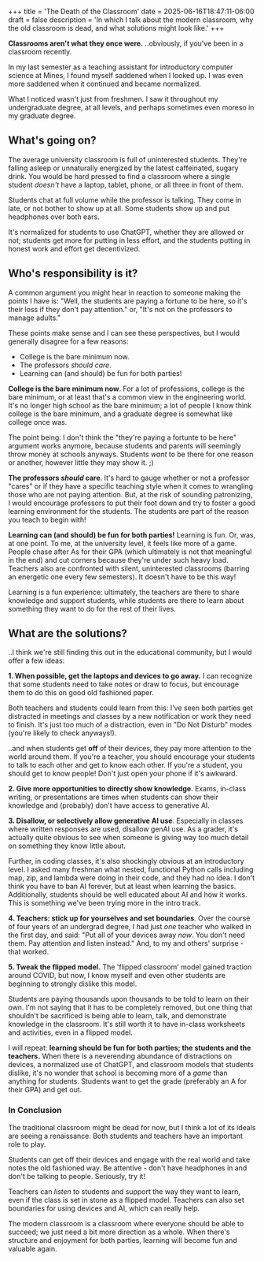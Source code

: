 +++
title = 'The Death of the Classroom'
date = 2025-06-16T18:47:11-06:00
draft = false
description = 'In which I talk about the modern classroom, why the old classroom is dead, and what solutions might look like.'
+++

**Classrooms aren't what they once were.**
..obviously, if you've been in a classroom recently.

In my last semester as a teaching assistant for introductory computer science at Mines, I found myself saddened when I looked up. I was even more saddened when it continued and became normalized.

What I noticed wasn't just from freshmen. I saw it throughout my undergraduate degree, at all levels, and perhaps sometimes even moreso in my graduate degree.

## What's going on?

The average university classroom is full of uninterested students. They're falling asleep or unnaturally energized by the latest caffeinated, sugary drink. You would be hard pressed to find a classroom where a single student *doesn't* have a laptop, tablet, phone, or all three in front of them.

Students chat at full volume while the professor is talking. They come in late, or not bother to show up at all. Some students show up and put headphones over both ears.

It's normalized for students to use ChatGPT, whether they are allowed or not; students get more for putting in less effort, and the students putting in honest work and effort get decentivized.

## Who's responsibility is it?

A common argument you might hear in reaction to someone
making the points I have is: "Well, the students are paying a fortune to be here, so it's their loss if they don't pay attention." or, "It's not on the professors to manage adults."

These points make sense and I can see these perspectives, but I would generally disagree for a few reasons:
* College is the bare minimum now.
* The professors *should care*.
* Learning can (and should) be fun for both parties!

**College is the bare minimum now**. For a lot of professions, college is the bare
minimum, or at least that's a common view in the engineering world. It's no longer high 
school as the bare minimum; a lot of people I know think college is the bare minimum, 
and a graduate degree is somewhat like college once was.

The point being: I don't think the "they're paying a fortunte to be here" argument works anymore,
because students and parents will seemingly throw money at schools anyways. Students
*want* to be there for one reason or another, however little they may show it. ;)

**The professors *should* care**. It's hard to gauge whether or not a professor "cares" or if
they have a specific teaching style when it comes to wrangling those who are not paying attention.
But, at the risk of sounding patronizing, I would encourage professors to put their foot down
and try to foster a good learning environment for the students. The students are part of the
reason you teach to begin with!

**Learning can (and should) be fun for both parties!** Learning is fun. Or, was, at one point.
To me, at the university level, it feels like more of a game. People chase after As for their
GPA (which ultimately is not that meaningful in the end) and cut corners because they're under
such heavy load. Teachers also are confronted with silent, uninterested classrooms (barring an 
energetic one every few semesters). It doesn't have to be this way!

Learning is a fun experience: ultimately, the teachers are there to share knowledge and support
students, while students are there to learn about something they want to do for the rest of their
lives.

## What are the solutions?

..I think we're still finding this out in the educational community, but I would offer
a few ideas:

**1. When possible, get the laptops and devices to go away.** I can recognize that some students need to take notes or
draw to focus, but encourage them to do this on good old fashioned paper.

Both teachers and students could learn from this: I've seen both parties get distracted in meetings
and classes by a new notification or work they need to finish. It's just too much of a distraction,
even in "Do Not Disturb" modes (you're likely to check anyways!).

..and when students get **off** of their devices, they pay more attention to the world around them.
If you're a teacher, you should encourage your students to talk to each other and get to know each other.
If you're a student, you should get to know people! Don't just open your phone if it's awkward.

**2. Give more opportunities to directly show knowledge**. Exams, in-class writing, or presentations are times when
students can show their knowledge and (probably) don't have access to generative AI.

**3. Disallow, or selectively allow generative AI use**. Especially in classes where written responses
are used, disallow genAI use. As a grader, it's actually quite obvious to see when someone is
giving way too much detail on something they know little about.

Further, in coding classes, it's also shockingly obvious at an introductory level. I asked many
freshman what nested, functional Python calls including map, zip, and lambda were doing in their code,
and they had no idea. I don't think you have to ban AI forever, but at least when learning the basics.
Additionally, students should be well educated about AI and how it works. This is something we've been
trying more in the intro track.

**4. Teachers: stick up for yourselves and set boundaries**. Over the course of four years of an undergrad degree,
I had just *one* teacher who walked in the first day, and said: "Put all of your devices away *now*. You don't
need them. Pay attention and listen instead." And, to my and others' surprise - that worked.

**5. Tweak the flipped model.** The 'flipped classroom' model gained traction around COVID, but
now, I know myself and even other students are beginning to strongly dislike this model.

Students are paying thousands upon thousands to be told to learn on their own. I'm not saying that
it has to be completely removed, but one thing that shouldn't be sacrificed is being able to
learn, talk, and demonstrate knowledge in the classroom. It's still worth it to have in-class
worksheets and activities, even in a flipped model.

I will repeat: **learning should be fun for both parties; the students and the teachers.** When there
is a neverending abundance of distractions on devices, a normalized use of ChatGPT, and classroom
models that students dislike, it's no wonder that school is becoming more of a *game* than anything
for students. Students want to get the grade (preferably an A for their GPA) and get out.

### In Conclusion

The traditional classroom might be dead for now, but I think a lot of its ideals are
seeing a renaissance. Both students and teachers have an important role to play.

Students can get off their devices and engage with the real world and take notes
the old fashioned way. Be attentive - don't have headphones in and don't be
talking to people. Seriously, try it!

Teachers can *listen* to students and support the way they want to learn, even
if the class is set in stone as a flipped model. Teachers can also set boundaries
for using devices and AI, which can really help.

The modern classroom is a classroom where everyone should be able to succeed;
we just need a bit more direction as a whole. When there's structure and enjoyment
for both parties, learning will become fun and valuable again.
